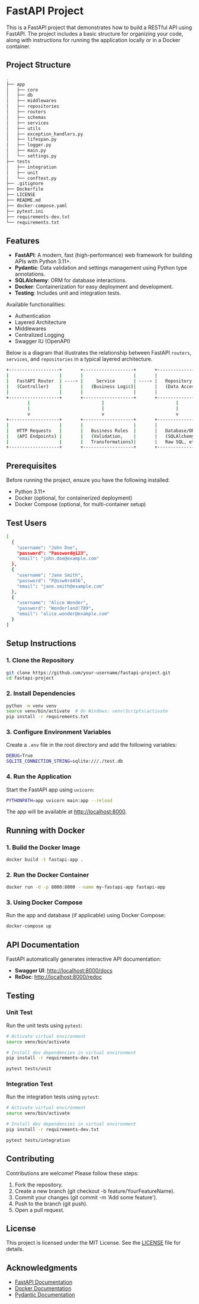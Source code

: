 # FastAPI Project

This is a FastAPI project that demonstrates how to build a RESTful API using FastAPI. The project includes a basic structure for organizing your code, along with instructions for running the application locally or in a Docker container.

## Project Structure

```bash
.
├── app
│   ├── core
│   ├── db
│   ├── middlewares
│   ├── repositories
│   ├── routers
│   ├── schemas
│   ├── services
│   ├── utils
│   ├── exception_handlers.py
│   ├── lifespan.py
│   ├── logger.py
│   ├── main.py
│   └── settings.py
├── tests
│   ├── integration
│   ├── unit
│   └── conftest.py
├── .gitignore
├── Dockerfile
├── LICENSE
├── README.md
├── docker-compose.yaml
├── pytest.ini
├── requirements-dev.txt
└── requirements.txt
```

## Features

- **FastAPI**: A modern, fast (high-performance) web framework for building APIs with Python 3.11+.
- **Pydantic**: Data validation and settings management using Python type annotations.
- **SQLAlchemy**: ORM for database interactions.
- **Docker**: Containerization for easy deployment and development.
- **Testing**: Includes unit and integration tests.

Available functionalities:

- Authentication
- Layered Architecture
- Middlewares
- Centralized Logging
- Swagger IU (OpenAPI)

Below is a diagram that illustrates the relationship between FastAPI `routers`, `services`, and `repositories` in a typical layered architecture.

```bash
+-------------------+       +-------------------+       +-------------------+
|                   |       |                   |       |                   |
|   FastAPI Router  | ----> |     Service       | ----> |   Repository      |
|   (Controller)    |       |   (Business Logic)|       |   (Data Access)   |
|                   |       |                   |       |                   |
+-------------------+       +-------------------+       +-------------------+
        |                           |                           |
        |                           |                           |
        v                           v                           v
+-------------------+       +-------------------+       +-------------------+
|                   |       |                   |       |                   |
|   HTTP Requests   |       |   Business Rules  |       |   Database/ORM    |
|   (API Endpoints) |       |   (Validation,    |       |   (SQLAlchemy,    |
|                   |       |   Transformations)|       |   Raw SQL, etc.)  |
+-------------------+       +-------------------+       +-------------------+
```

## Prerequisites

Before running the project, ensure you have the following installed:

- Python 3.11+
- Docker (optional, for containerized deployment)
- Docker Compose (optional, for multi-container setup)

## Test Users

```bash
[
  {
    "username": "John Doe",
    "password": "Password@123",
    "email": "john.doe@example.com"
  },
  {
    "username": "Jane Smith",
    "password": "P@ssw0rd456",
    "email": "jane.smith@example.com"
  },
  {
    "username": "Alice Wonder",
    "password": "Wonderland!789",
    "email": "alice.wonder@example.com"
  }
]
```

## Setup Instructions

### 1. Clone the Repository

```bash
git clone https://github.com/your-username/fastapi-project.git
cd fastapi-project
```

### 2. Install Dependencies

```bash
python -m venv venv
source venv/bin/activate  # On Windows: venv\Scripts\activate
pip install -r requirements.txt
```

### 3. Configure Environment Variables

Create a `.env` file in the root directory and add the following variables:

```bash
DEBUG=True
SQLITE_CONNECTION_STRING=sqlite:///./test.db
```

### 4. Run the Application

Start the FastAPI app using `uvicorn`:

```bash
PYTHONPATH=app uvicorn main:app --reload
```

The app will be available at <http://localhost:8000>.

## Running with Docker

### 1. Build the Docker Image

```bash
docker build -t fastapi-app .
```

### 2. Run the Docker Container

```bash
docker run -d -p 8000:8000 --name my-fastapi-app fastapi-app
```

### 3. Using Docker Compose

Run the app and database (if applicable) using Docker Compose:

```bash
docker-compose up
```

## API Documentation

FastAPI automatically generates interactive API documentation:

- **Swagger UI**: <http://localhost:8000/docs>
- **ReDoc**: <http://localhost:8000/redoc>

## Testing

### Unit Test

Run the unit tests using `pytest`:

```bash
# Activate virtual environment
source venv/bin/activate

# Install dev dependencies in virtual environment
pip install -r requirements-dev.txt

pytest tests/unit
```

### Integration Test

Run the integration tests using `pytest`:

```bash
# Activate virtual environment
source venv/bin/activate

# Install dev dependencies in virtual environment
pip install -r requirements-dev.txt

pytest tests/integration
```

## Contributing

Contributions are welcome! Please follow these steps:

1. Fork the repository.
2. Create a new branch (git checkout -b feature/YourFeatureName).
3. Commit your changes (git commit -m 'Add some feature').
4. Push to the branch (git push).
5. Open a pull request.

## License

This project is licensed under the MIT License. See the [LICENSE](./LICENSE) file for details.

## Acknowledgments

- [FastAPI Documentation](https://fastapi.tiangolo.com/)
- [Docker Documentation](https://docs.docker.com/)
- [Pydantic Documentation](https://docs.pydantic.dev/latest/)

